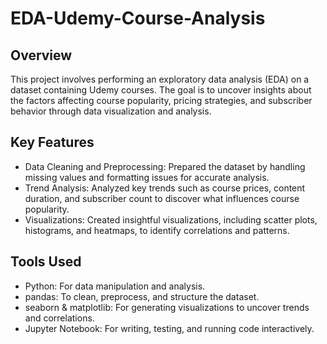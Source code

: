 # EDA-Udemy-Course-Analysis

## Overview
This project involves performing an exploratory data analysis (EDA) on a dataset containing Udemy courses. The goal is to uncover insights about the factors affecting course popularity, pricing strategies, and subscriber behavior through data visualization and analysis.

## Key Features
- Data Cleaning and Preprocessing: Prepared the dataset by handling missing values and formatting issues for accurate analysis.
- Trend Analysis: Analyzed key trends such as course prices, content duration, and subscriber count to discover what influences course popularity.
- Visualizations: Created insightful visualizations, including scatter plots, histograms, and heatmaps, to identify correlations and patterns.

## Tools Used
- Python: For data manipulation and analysis.
- pandas: To clean, preprocess, and structure the dataset.
- seaborn & matplotlib: For generating visualizations to uncover trends and correlations.
- Jupyter Notebook: For writing, testing, and running code interactively.
